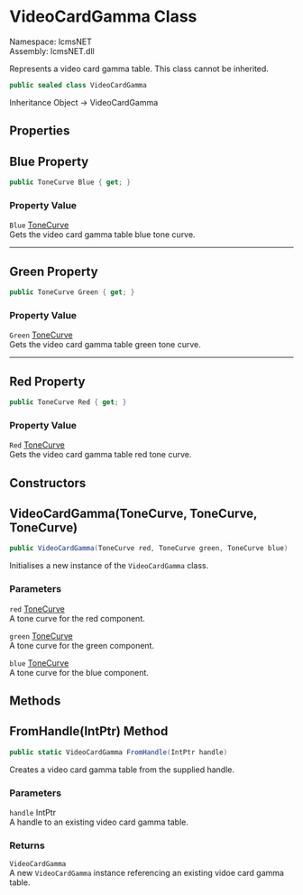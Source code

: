 # VideoCardGamma Class

Namespace: lcmsNET  
Assembly: lcmsNET.dll

Represents a video card gamma table. This class cannot be inherited.

```csharp
public sealed class VideoCardGamma
```

Inheritance Object → VideoCardGamma

## Properties
## Blue Property

```csharp
public ToneCurve Blue { get; }
```

### Property Value

`Blue` [ToneCurve](./ToneCurve.md)  
Gets the video card gamma table blue tone curve.

---
## Green Property

```csharp
public ToneCurve Green { get; }
```

### Property Value

`Green` [ToneCurve](./ToneCurve.md)  
Gets the video card gamma table green tone curve.

---
## Red Property

```csharp
public ToneCurve Red { get; }
```

### Property Value

`Red` [ToneCurve](./ToneCurve.md)  
Gets the video card gamma table red tone curve.

## Constructors
## VideoCardGamma(ToneCurve, ToneCurve, ToneCurve)

```csharp
public VideoCardGamma(ToneCurve red, ToneCurve green, ToneCurve blue)
```

Initialises a new instance of the `VideoCardGamma` class.

### Parameters

`red` [ToneCurve](./ToneCurve.md)  
A tone curve for the red component.

`green` [ToneCurve](./ToneCurve.md)  
A tone curve for the green component.

`blue` [ToneCurve](./ToneCurve.md)  
A tone curve for the blue component.

## Methods
## FromHandle(IntPtr) Method

```csharp
public static VideoCardGamma FromHandle(IntPtr handle)
```

Creates a video card gamma table from the supplied handle.

### Parameters

`handle` IntPtr  
A handle to an existing video card gamma table.

### Returns

`VideoCardGamma`  
A new `VideoCardGamma` instance referencing an
existing vidoe card gamma table.
